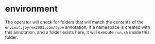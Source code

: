 # environment

The operator will check for folders that will match the contents of the ```envinit.joyrex2001.com/type``` annotation. If a namespace is created with this annotation, and a folder exists here, it will execute ```run.sh``` inside this folder.
